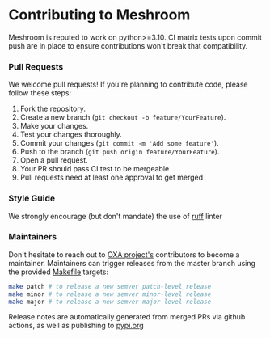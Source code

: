 # Contributing to Meshroom

Meshroom is reputed to work on python>=3.10.
CI matrix tests upon commit push are in place to ensure contributions won't break that compatibility.

### Pull Requests

We welcome pull requests! If you're planning to contribute code, please follow these steps:

1. Fork the repository.
2. Create a new branch (`git checkout -b feature/YourFeature`).
3. Make your changes.
4. Test your changes thoroughly.
5. Commit your changes (`git commit -m 'Add some feature'`).
6. Push to the branch (`git push origin feature/YourFeature`).
7. Open a pull request.
8. Your PR should pass CI test to be mergeable
9. Pull requests need at least one approval to get merged

### Style Guide

We strongly encourage (but don't mandate) the use of [ruff](https://docs.astral.sh/ruff/) linter

### Maintainers

Don't hesitate to reach out to [OXA project's](https://github.com/opencybersecurityalliance/oxa) contributors to become a maintainer.
Maintainers can trigger releases from the master branch using the provided [Makefile](Makefile) targets:

```bash
make patch # to release a new semver patch-level release
make minor # to release a new semver minor-level release
make major # to release a new semver major-level release
```

Release notes are automatically generated from merged PRs via github actions, as well as publishing to [pypi.org](pypi.org)